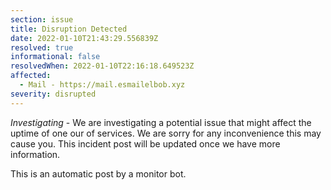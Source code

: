 ```yaml
---
section: issue
title: Disruption Detected
date: 2022-01-10T21:43:29.556839Z
resolved: true
informational: false
resolvedWhen: 2022-01-10T22:16:18.649523Z
affected:
  - Mail - https://mail.esmailelbob.xyz
severity: disrupted
---
```

*Investigating* - We are investigating a potential issue that might affect the uptime of one our of services. We are sorry for any inconvenience this may cause you. This incident post will be updated once we have more information.

This is an automatic post by a monitor bot.
        